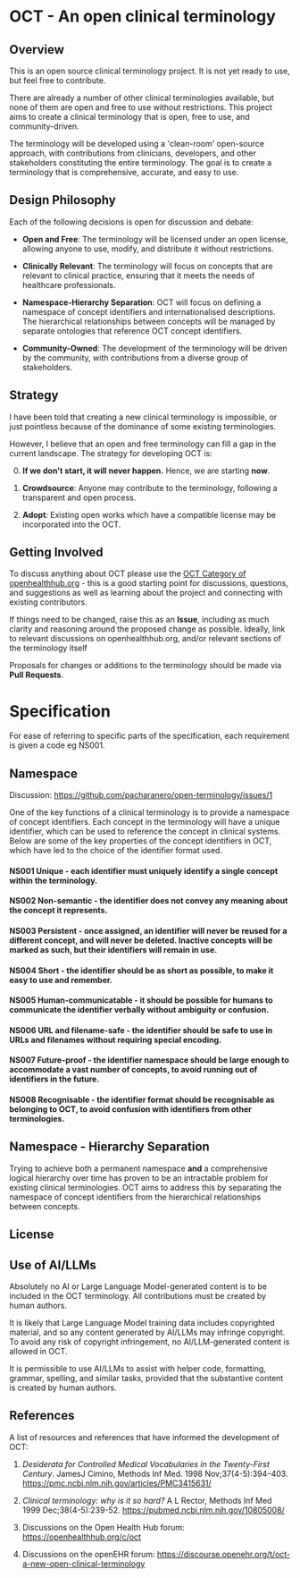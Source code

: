 # OCT - An open clinical terminology

## Overview

This is an open source clinical terminology project. It is not yet ready to use, but feel free to contribute.

There are already a number of other clinical terminologies available, but none of them are open and free to use without restrictions. This project aims to create a clinical terminology that is open, free to use, and community-driven.

The terminology will be developed using a 'clean-room' open-source approach, with contributions from clinicians, developers, and other stakeholders constituting the entire terminology. The goal is to create a terminology that is comprehensive, accurate, and easy to use.

## Design Philosophy

Each of the following decisions is open for discussion and debate:

* **Open and Free**: The terminology will be licensed under an open license, allowing anyone to use, modify, and distribute it without restrictions.

* **Clinically Relevant**: The terminology will focus on concepts that are relevant to clinical practice, ensuring that it meets the needs of healthcare professionals.

* **Namespace-Hierarchy Separation**: OCT will focus on defining a namespace of concept identifiers and internationalised descriptions. The hierarchical relationships between concepts will be managed by separate ontologies that reference OCT concept identifiers.

* **Community-Owned**: The development of the terminology will be driven by the community, with contributions from a diverse group of stakeholders.

## Strategy

I have been told that creating a new clinical terminology is impossible, or just pointless because of the dominance of some existing terminologies. 

However, I believe that an open and free terminology can fill a gap in the current landscape. The strategy for developing OCT is:

0. **If we don't start, it will never happen.** Hence, we are starting **now**.

1. **Crowdsource**: Anyone may contribute to the terminology, following a transparent and open process.

2. **Adopt**: Existing open works which have a compatible license may be incorporated into the OCT.

## Getting Involved

To discuss anything about OCT please use the [OCT Category of openhealthhub.org](https://openhealthhub.org/c/oct/58) - this is a good starting point for discussions, questions, and suggestions as well as learning about the project and connecting with existing contributors.

If things need to be changed, raise this as an **Issue**, including as much clarity and reasoning around the proposed change as possible. Ideally, link to relevant discussions on openhealthhub.org, and/or relevant sections of the terminology itself

Proposals for changes or additions to the terminology should be made via **Pull Requests**.

# Specification

For ease of referring to specific parts of the specification, each requirement is given a code eg NS001.

## Namespace

Discussion: https://github.com/pacharanero/open-terminology/issues/1

One of the key functions of a clinical terminology is to provide a namespace of concept identifiers. Each concept in the terminology will have a unique identifier, which can be used to reference the concept in clinical systems. Below are some of the key properties of the concept identifiers in OCT, which have led to the choice of the identifier format used.

#### NS001 **Unique** - each identifier must uniquely identify a single concept within the terminology.

#### NS002 **Non-semantic** - the identifier does not convey any meaning about the concept it represents.

#### NS003 **Persistent** - once assigned, an identifier will never be reused for a different concept, and will never be deleted. Inactive concepts will be marked as such, but their identifiers will remain in use.

#### NS004 **Short** - the identifier should be as short as possible, to make it easy to use and remember.

#### NS005 **Human-communicatable** - it should be possible for humans to communicate the identifier verbally without ambiguity or confusion.

#### NS006 **URL and filename-safe** - the identifier should be safe to use in URLs and filenames without requiring special encoding.

#### NS007 **Future-proof** - the identifier namespace should be large enough to accommodate a vast number of concepts, to avoid running out of identifiers in the future.

#### NS008 **Recognisable** - the identifier format should be recognisable as belonging to OCT, to avoid confusion with identifiers from other terminologies.

## Namespace - Hierarchy Separation

Trying to achieve both a permanent namespace **and** a comprehensive logical hierarchy over time has proven to be an intractable problem for existing clinical terminologies. OCT aims to address this by separating the namespace of concept identifiers from the hierarchical relationships between concepts.

## License

## Use of AI/LLMs

Absolutely no AI or Large Language Model-generated content is to be included in the OCT terminology. All contributions must be created by human authors.

It is likely that Large Language Model training data includes copyrighted material, and so any content generated by AI/LLMs may infringe copyright. To avoid any risk of copyright infringement, no AI/LLM-generated content is allowed in OCT.

It is permissible to use AI/LLMs to assist with helper code, formatting, grammar, spelling, and similar tasks, provided that the substantive content is created by human authors.

## References

A list of resources and references that have informed the development of OCT:

1. *Desiderata for Controlled Medical Vocabularies in the Twenty-First Century*. JamesJ Cimino, Methods Inf Med. 1998 Nov;37(4-5):394–403. https://pmc.ncbi.nlm.nih.gov/articles/PMC3415631/

2. *Clinical terminology: why is it so hard?* A L Rector, Methods Inf Med 1999 Dec;38(4-5):239-52. https://pubmed.ncbi.nlm.nih.gov/10805008/

3. Discussions on the Open Health Hub forum: https://openhealthhub.org/c/oct

4. Discussions on the openEHR forum: https://discourse.openehr.org/t/oct-a-new-open-clinical-terminology